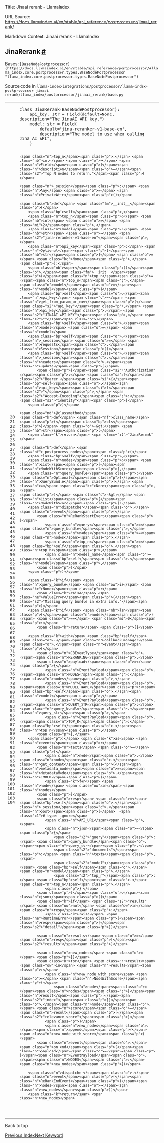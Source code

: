 Title: Jinaai rerank - LlamaIndex

URL Source: https://docs.llamaindex.ai/en/stable/api_reference/postprocessor/jinaai_rerank/

Markdown Content:
Jinaai rerank - LlamaIndex


JinaRerank [#](https://docs.llamaindex.ai/en/stable/api_reference/postprocessor/jinaai_rerank/#llama_index.postprocessor.jinaai_rerank.JinaRerank "Permanent link")
-------------------------------------------------------------------------------------------------------------------------------------------------------------------

Bases: `[BaseNodePostprocessor](https://docs.llamaindex.ai/en/stable/api_reference/postprocessor/#llama_index.core.postprocessor.types.BaseNodePostprocessor "llama_index.core.postprocessor.types.BaseNodePostprocessor")`

Source code in `llama-index-integrations/postprocessor/llama-index-postprocessor-jinaai-rerank/llama_index/postprocessor/jinaai_rerank/base.py`

<table class="highlighttable"><tbody><tr><td class="linenos"><div class="linenodiv"><pre><span></span><span class="normal"> 20</span>
<span class="normal"> 21</span>
<span class="normal"> 22</span>
<span class="normal"> 23</span>
<span class="normal"> 24</span>
<span class="normal"> 25</span>
<span class="normal"> 26</span>
<span class="normal"> 27</span>
<span class="normal"> 28</span>
<span class="normal"> 29</span>
<span class="normal"> 30</span>
<span class="normal"> 31</span>
<span class="normal"> 32</span>
<span class="normal"> 33</span>
<span class="normal"> 34</span>
<span class="normal"> 35</span>
<span class="normal"> 36</span>
<span class="normal"> 37</span>
<span class="normal"> 38</span>
<span class="normal"> 39</span>
<span class="normal"> 40</span>
<span class="normal"> 41</span>
<span class="normal"> 42</span>
<span class="normal"> 43</span>
<span class="normal"> 44</span>
<span class="normal"> 45</span>
<span class="normal"> 46</span>
<span class="normal"> 47</span>
<span class="normal"> 48</span>
<span class="normal"> 49</span>
<span class="normal"> 50</span>
<span class="normal"> 51</span>
<span class="normal"> 52</span>
<span class="normal"> 53</span>
<span class="normal"> 54</span>
<span class="normal"> 55</span>
<span class="normal"> 56</span>
<span class="normal"> 57</span>
<span class="normal"> 58</span>
<span class="normal"> 59</span>
<span class="normal"> 60</span>
<span class="normal"> 61</span>
<span class="normal"> 62</span>
<span class="normal"> 63</span>
<span class="normal"> 64</span>
<span class="normal"> 65</span>
<span class="normal"> 66</span>
<span class="normal"> 67</span>
<span class="normal"> 68</span>
<span class="normal"> 69</span>
<span class="normal"> 70</span>
<span class="normal"> 71</span>
<span class="normal"> 72</span>
<span class="normal"> 73</span>
<span class="normal"> 74</span>
<span class="normal"> 75</span>
<span class="normal"> 76</span>
<span class="normal"> 77</span>
<span class="normal"> 78</span>
<span class="normal"> 79</span>
<span class="normal"> 80</span>
<span class="normal"> 81</span>
<span class="normal"> 82</span>
<span class="normal"> 83</span>
<span class="normal"> 84</span>
<span class="normal"> 85</span>
<span class="normal"> 86</span>
<span class="normal"> 87</span>
<span class="normal"> 88</span>
<span class="normal"> 89</span>
<span class="normal"> 90</span>
<span class="normal"> 91</span>
<span class="normal"> 92</span>
<span class="normal"> 93</span>
<span class="normal"> 94</span>
<span class="normal"> 95</span>
<span class="normal"> 96</span>
<span class="normal"> 97</span>
<span class="normal"> 98</span>
<span class="normal"> 99</span>
<span class="normal">100</span>
<span class="normal">101</span>
<span class="normal">102</span>
<span class="normal">103</span>
<span class="normal">104</span></pre></div></td><td class="code"><div><pre><span></span><code><span class="k">class</span> <span class="nc">JinaRerank</span><span class="p">(</span><span class="n">BaseNodePostprocessor</span><span class="p">):</span>
    <span class="n">api_key</span><span class="p">:</span> <span class="nb">str</span> <span class="o">=</span> <span class="n">Field</span><span class="p">(</span><span class="n">default</span><span class="o">=</span><span class="kc">None</span><span class="p">,</span> <span class="n">description</span><span class="o">=</span><span class="s2">"The JinaAI API key."</span><span class="p">)</span>
    <span class="n">model</span><span class="p">:</span> <span class="nb">str</span> <span class="o">=</span> <span class="n">Field</span><span class="p">(</span>
        <span class="n">default</span><span class="o">=</span><span class="s2">"jina-reranker-v1-base-en"</span><span class="p">,</span>
        <span class="n">description</span><span class="o">=</span><span class="s2">"The model to use when calling Jina AI API"</span><span class="p">,</span>
    <span class="p">)</span>

    <span class="n">top_n</span><span class="p">:</span> <span class="nb">int</span> <span class="o">=</span> <span class="n">Field</span><span class="p">(</span><span class="n">description</span><span class="o">=</span><span class="s2">"Top N nodes to return."</span><span class="p">)</span>

    <span class="n">_session</span><span class="p">:</span> <span class="n">Any</span> <span class="o">=</span> <span class="n">PrivateAttr</span><span class="p">()</span>

    <span class="k">def</span> <span class="fm">__init__</span><span class="p">(</span>
        <span class="bp">self</span><span class="p">,</span>
        <span class="n">top_n</span><span class="p">:</span> <span class="nb">int</span> <span class="o">=</span> <span class="mi">2</span><span class="p">,</span>
        <span class="n">model</span><span class="p">:</span> <span class="nb">str</span> <span class="o">=</span> <span class="s2">"jina-reranker-v1-base-en"</span><span class="p">,</span>
        <span class="n">api_key</span><span class="p">:</span> <span class="n">Optional</span><span class="p">[</span><span class="nb">str</span><span class="p">]</span> <span class="o">=</span> <span class="kc">None</span><span class="p">,</span>
    <span class="p">):</span>
        <span class="nb">super</span><span class="p">()</span><span class="o">.</span><span class="fm">__init__</span><span class="p">(</span><span class="n">top_n</span><span class="o">=</span><span class="n">top_n</span><span class="p">,</span> <span class="n">model</span><span class="o">=</span><span class="n">model</span><span class="p">)</span>
        <span class="bp">self</span><span class="o">.</span><span class="n">api_key</span> <span class="o">=</span> <span class="n">get_from_param_or_env</span><span class="p">(</span><span class="s2">"api_key"</span><span class="p">,</span> <span class="n">api_key</span><span class="p">,</span> <span class="s2">"JINAAI_API_KEY"</span><span class="p">,</span> <span class="s2">""</span><span class="p">)</span>
        <span class="bp">self</span><span class="o">.</span><span class="n">model</span> <span class="o">=</span> <span class="n">model</span>
        <span class="bp">self</span><span class="o">.</span><span class="n">_session</span> <span class="o">=</span> <span class="n">requests</span><span class="o">.</span><span class="n">Session</span><span class="p">()</span>
        <span class="bp">self</span><span class="o">.</span><span class="n">_session</span><span class="o">.</span><span class="n">headers</span><span class="o">.</span><span class="n">update</span><span class="p">(</span>
            <span class="p">{</span><span class="s2">"Authorization"</span><span class="p">:</span> <span class="sa">f</span><span class="s2">"Bearer </span><span class="si">{</span><span class="bp">self</span><span class="o">.</span><span class="n">api_key</span><span class="si">}</span><span class="s2">"</span><span class="p">,</span> <span class="s2">"Accept-Encoding"</span><span class="p">:</span> <span class="s2">"identity"</span><span class="p">}</span>
        <span class="p">)</span>

    <span class="nd">@classmethod</span>
    <span class="k">def</span> <span class="nf">class_name</span><span class="p">(</span><span class="bp">cls</span><span class="p">)</span> <span class="o">-&gt;</span> <span class="nb">str</span><span class="p">:</span>
        <span class="k">return</span> <span class="s2">"JinaRerank"</span>

    <span class="k">def</span> <span class="nf">_postprocess_nodes</span><span class="p">(</span>
        <span class="bp">self</span><span class="p">,</span>
        <span class="n">nodes</span><span class="p">:</span> <span class="n">List</span><span class="p">[</span><span class="n">NodeWithScore</span><span class="p">],</span>
        <span class="n">query_bundle</span><span class="p">:</span> <span class="n">Optional</span><span class="p">[</span><span class="n">QueryBundle</span><span class="p">]</span> <span class="o">=</span> <span class="kc">None</span><span class="p">,</span>
    <span class="p">)</span> <span class="o">-&gt;</span> <span class="n">List</span><span class="p">[</span><span class="n">NodeWithScore</span><span class="p">]:</span>
        <span class="n">dispatcher</span><span class="o">.</span><span class="n">event</span><span class="p">(</span>
            <span class="n">ReRankStartEvent</span><span class="p">(</span>
                <span class="n">query</span><span class="o">=</span><span class="n">query_bundle</span><span class="p">,</span>
                <span class="n">nodes</span><span class="o">=</span><span class="n">nodes</span><span class="p">,</span>
                <span class="n">top_n</span><span class="o">=</span><span class="bp">self</span><span class="o">.</span><span class="n">top_n</span><span class="p">,</span>
                <span class="n">model_name</span><span class="o">=</span><span class="bp">self</span><span class="o">.</span><span class="n">model</span><span class="p">,</span>
            <span class="p">)</span>
        <span class="p">)</span>

        <span class="k">if</span> <span class="n">query_bundle</span> <span class="ow">is</span> <span class="kc">None</span><span class="p">:</span>
            <span class="k">raise</span> <span class="ne">ValueError</span><span class="p">(</span><span class="s2">"Missing query bundle in extra info."</span><span class="p">)</span>
        <span class="k">if</span> <span class="nb">len</span><span class="p">(</span><span class="n">nodes</span><span class="p">)</span> <span class="o">==</span> <span class="mi">0</span><span class="p">:</span>
            <span class="k">return</span> <span class="p">[]</span>

        <span class="k">with</span> <span class="bp">self</span><span class="o">.</span><span class="n">callback_manager</span><span class="o">.</span><span class="n">event</span><span class="p">(</span>
            <span class="n">CBEventType</span><span class="o">.</span><span class="n">RERANKING</span><span class="p">,</span>
            <span class="n">payload</span><span class="o">=</span><span class="p">{</span>
                <span class="n">EventPayload</span><span class="o">.</span><span class="n">NODES</span><span class="p">:</span> <span class="n">nodes</span><span class="p">,</span>
                <span class="n">EventPayload</span><span class="o">.</span><span class="n">MODEL_NAME</span><span class="p">:</span> <span class="bp">self</span><span class="o">.</span><span class="n">model</span><span class="p">,</span>
                <span class="n">EventPayload</span><span class="o">.</span><span class="n">QUERY_STR</span><span class="p">:</span> <span class="n">query_bundle</span><span class="o">.</span><span class="n">query_str</span><span class="p">,</span>
                <span class="n">EventPayload</span><span class="o">.</span><span class="n">TOP_K</span><span class="p">:</span> <span class="bp">self</span><span class="o">.</span><span class="n">top_n</span><span class="p">,</span>
            <span class="p">},</span>
        <span class="p">)</span> <span class="k">as</span> <span class="n">event</span><span class="p">:</span>
            <span class="n">texts</span> <span class="o">=</span> <span class="p">[</span>
                <span class="n">node</span><span class="o">.</span><span class="n">node</span><span class="o">.</span><span class="n">get_content</span><span class="p">(</span><span class="n">metadata_mode</span><span class="o">=</span><span class="n">MetadataMode</span><span class="o">.</span><span class="n">EMBED</span><span class="p">)</span>
                <span class="k">for</span> <span class="n">node</span> <span class="ow">in</span> <span class="n">nodes</span>
            <span class="p">]</span>
            <span class="n">resp</span> <span class="o">=</span> <span class="bp">self</span><span class="o">.</span><span class="n">_session</span><span class="o">.</span><span class="n">post</span><span class="p">(</span>  <span class="c1"># type: ignore</span>
                <span class="n">API_URL</span><span class="p">,</span>
                <span class="n">json</span><span class="o">=</span><span class="p">{</span>
                    <span class="s2">"query"</span><span class="p">:</span> <span class="n">query_bundle</span><span class="o">.</span><span class="n">query_str</span><span class="p">,</span>
                    <span class="s2">"documents"</span><span class="p">:</span> <span class="n">texts</span><span class="p">,</span>
                    <span class="s2">"model"</span><span class="p">:</span> <span class="bp">self</span><span class="o">.</span><span class="n">model</span><span class="p">,</span>
                    <span class="s2">"top_n"</span><span class="p">:</span> <span class="bp">self</span><span class="o">.</span><span class="n">top_n</span><span class="p">,</span>
                <span class="p">},</span>
            <span class="p">)</span><span class="o">.</span><span class="n">json</span><span class="p">()</span>
            <span class="k">if</span> <span class="s2">"results"</span> <span class="ow">not</span> <span class="ow">in</span> <span class="n">resp</span><span class="p">:</span>
                <span class="k">raise</span> <span class="ne">RuntimeError</span><span class="p">(</span><span class="n">resp</span><span class="p">[</span><span class="s2">"detail"</span><span class="p">])</span>

            <span class="n">results</span> <span class="o">=</span> <span class="n">resp</span><span class="p">[</span><span class="s2">"results"</span><span class="p">]</span>

            <span class="n">new_nodes</span> <span class="o">=</span> <span class="p">[]</span>
            <span class="k">for</span> <span class="n">result</span> <span class="ow">in</span> <span class="n">results</span><span class="p">:</span>
                <span class="n">new_node_with_score</span> <span class="o">=</span> <span class="n">NodeWithScore</span><span class="p">(</span>
                    <span class="n">node</span><span class="o">=</span><span class="n">nodes</span><span class="p">[</span><span class="n">result</span><span class="p">[</span><span class="s2">"index"</span><span class="p">]]</span><span class="o">.</span><span class="n">node</span><span class="p">,</span> <span class="n">score</span><span class="o">=</span><span class="n">result</span><span class="p">[</span><span class="s2">"relevance_score"</span><span class="p">]</span>
                <span class="p">)</span>
                <span class="n">new_nodes</span><span class="o">.</span><span class="n">append</span><span class="p">(</span><span class="n">new_node_with_score</span><span class="p">)</span>
            <span class="n">event</span><span class="o">.</span><span class="n">on_end</span><span class="p">(</span><span class="n">payload</span><span class="o">=</span><span class="p">{</span><span class="n">EventPayload</span><span class="o">.</span><span class="n">NODES</span><span class="p">:</span> <span class="n">new_nodes</span><span class="p">})</span>

        <span class="n">dispatcher</span><span class="o">.</span><span class="n">event</span><span class="p">(</span><span class="n">ReRankEndEvent</span><span class="p">(</span><span class="n">nodes</span><span class="o">=</span><span class="n">new_nodes</span><span class="p">))</span>
        <span class="k">return</span> <span class="n">new_nodes</span>
</code></pre></div></td></tr></tbody></table>

Back to top

[Previous Index](https://docs.llamaindex.ai/en/stable/api_reference/postprocessor/)[Next Keyword](https://docs.llamaindex.ai/en/stable/api_reference/postprocessor/keyword/)
